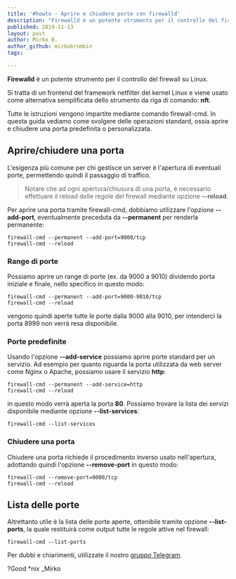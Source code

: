 ```yaml
---
title: '#howto - Aprire e chiudere porte con firewalld'
description: "Firewalld è un potente strumento per il controllo del firewall su Linux."
published: 2019-11-13
layout: post
author: Mirko B.
author_github: mirkobrombin
tags:

---
```

**Firewalld** è un potente strumento per il controllo del firewall su Linux.

Si tratta di un frontend del framework netfilter del kernel Linux e viene usato come alternativa semplificata dello strumento da riga di comando: **nft**.

Tutte le istruzioni vengono impartite mediante comando firewall-cmd. In questa guida vediamo come svolgere delle operazioni standard, ossia aprire e chiudere una porta predefinita o personalizzata.

## Aprire/chiudere una porta
L'esigenza più comune per chi gestisce un server è l'apertura di eventuali porte, permettendo quindi il passaggio di traffico.

> Notare che ad ogni apertura/chiusura di una porta, è necessario effettuare il reload delle regole del firewall mediante opzione **--reload**.

Per aprire una porta tramite firewall-cmd, dobbiamo utilizzare l'opzione **--add-port**, eventualmente preceduta da **--permanent** per renderla permanente:
```
firewall-cmd --permanent --add-port=9000/tcp
firewall-cmd --reload
```
### Range di porte
Possiamo aprire un range di porte (ex. da 9000 a 9010) dividendo porta iniziale e finale, nello specifico in questo modo:
```
firewall-cmd --permanent --add-port=9000-9010/tcp
firewall-cmd --reload
```
vengono quindi aperte tutte le porte dalla 9000 alla 9010, per intenderci la porta 8999 non verrà resa disponibile.
### Porte predefinite
Usando l'opzione **--add-service** possiamo aprire porte standard per un servizio. Ad esempio per quanto riguarda la porta utilizzata da web server come Nginx o Apache, possiamo usare il servizio **http**:
```
firewall-cmd --permanent --add-service=http
firewall-cmd --reload
```
in questo modo verrà aperta la porta **80**.
Possiamo trovare la lista dei servizi disponibile mediante opzione **--list-services**:
```
firewall-cmd --list-services
```
### Chiudere una porta
Chiudere una porta richiede il procedimento inverso usato nell'apertura, adottando quindi l'opzione **--remove-port** in questo modo:
```
firewall-cmd --remove-port=9000/tcp
firewall-cmd --reload
```
## Lista delle porte
Altrettanto utile è la lista delle porte aperte, ottenibile tramite opzione **--list-ports**, la quale restituirà come output tutte le regole attive nel firewall:
```
firewall-cmd --list-ports
```

Per dubbi e chiarimenti, utilizzate il nostro <a href="https://t.me/gentedilinux">gruppo Telegram</a>.

?Good *nix _Mirko